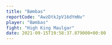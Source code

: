 ```yaml
---
title: "Bømbas"
reportCode: "AwzDtkJpV16dYmNv"
player: "Bømbas"
fight: "High King Maulgar"
date: 2021-09-15T19:58:37.879000+00:00
---
```

